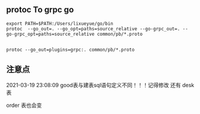 
## protoc To grpc go
```shell
export PATH=$PATH:/Users/lixueyue/go/bin 
protoc  --go_out=. --go_opt=paths=source_relative --go-grpc_out=. --go-grpc_opt=paths=source_relative common/pb/*.proto


protoc --go_out=plugins=grpc:. common/pb/*.proto
```


## 注意点
2021-03-19 23:08:09
good表与建表sql语句定义不同！！！记得修改
还有 desk 表

order 表也会变